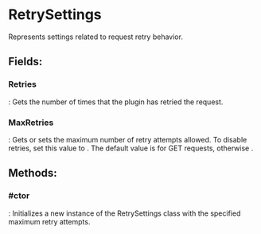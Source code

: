# RetrySettings

Represents settings related to request retry behavior. 

## **Fields**:
### **Retries**
: Gets the number of times that the plugin has retried the request. 
### **MaxRetries**
: Gets or sets the maximum number of retry attempts allowed. To disable retries, set this value to 	. The default value is 	 for GET requests, otherwise 	. 
## **Methods**:

### **#ctor**
: Initializes a new instance of the RetrySettings class with the specified maximum retry attempts. 